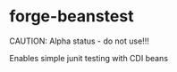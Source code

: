 forge-beanstest
===============

CAUTION: Alpha status - do not use!!!

Enables simple junit testing with CDI beans